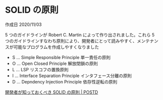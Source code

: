# SOLID の原則

作成日 2020/11/03

5 つのガイドラインが Robert C. Martin によって作り出されました。これら 5 つのガイドラインすなわち原則により、開発者にとって読みやすく、メンテナンスが可能なプログラムを作成しやすくなりました

- S ... Simple Responsible Principle 単一責任の原則
- O ... Open Closed Principle 解放閉鎖の原則
- L ... LSP リスコフの置換原則
- I ... Interface Separation Principle インタフェース分離の原則
- D ... Depndency Injection Principle 依存性逆転の原則

[開発者が知っておくべき SOLID の原則 \| POSTD](https://postd.cc/solid-principles-every-developer-should-know/)
